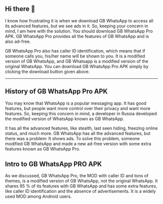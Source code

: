 ## Hi there 👋

I know how frustrating it is when we download GB WhatsApp to access all its advanced features, but we see ads in it. So, keeping your concern in mind, I am here with the solution. You should download GB WhatsApp Pro APK. GB WhatsApp Pro provides all the features of GB WhatsApp and is also ad-free.

GB WhatsApp Pro also has caller ID identification, which means that if someone calls you, his/her name will be shown to you. It is a modified version of GB WhatsApp, and GB Whatsapp is a modified version of the original WhatsApp. You can download GB WhatsApp Pro APK simply by clicking the download button given above.

---

## History of GB WhatsApp Pro APK
You may know that WhatsApp is a popular messaging app. It has good features, but people want more control over their privacy and want more features. So, keeping this concern in mind, a developer in Russia developed the modified version of WhatsApp known as GB WhatsApp.

It has all the advanced features, like stealth, last seen hiding, freezing online status, and much more. GB WhatsApp has all the advanced features, but there was a problem: It shows ads. To solve this problem, someone modified GB WhatsApp and made a new ad-free version with some extra features known as GB WhatsApp Pro.

## Intro to GB WhatsApp PRO APK
As we discussed, GB WhatsApp Pro, the MOD with caller ID and tons of themes, is a modified version of GB WhatsApp, not the original WhatsApp. It shares 95 % of its features with GB WhatsApp and has some extra features, like caller ID identification and the absence of advertisements. It is a widely used MOD among Android users.
